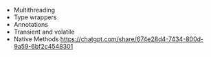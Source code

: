 -   Multithreading
-   Type wrappers
-   Annotations
-   Transient and volatile
-   Native Methods
    https://chatgpt.com/share/674e28d4-7434-800d-9a59-6bf2c4548301
